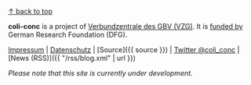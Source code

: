 [↑ back to top](#top)

**coli-conc** is a project of [Verbundzentrale des GBV (VZG)](https://www.gbv.de/). It is [funded by](http://gepris.dfg.de/gepris/projekt/276843344) German Research Foundation (DFG).

[Impressum](https://www.gbv.de/impressum)
| [Datenschutz](https://www.gbv.de/datenschutz)
| [Source]({{ source }})
| [Twitter @coli_conc](https://twitter.com/coli_conc)
| [News (RSS)]({{ "/rss/blog.xml" | url }})

*Please note that this site is currently under development.*
